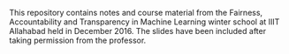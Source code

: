 This repository contains notes and course material from the Fairness,
Accountability and Transparency in Machine Learning winter school at IIIT
Allahabad held in December 2016. The slides have been included after taking
permission from the professor.
